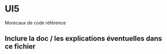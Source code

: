 # UI5
Morecaux de code référence 

## Inclure la doc / les explications éventuelles dans ce fichier

